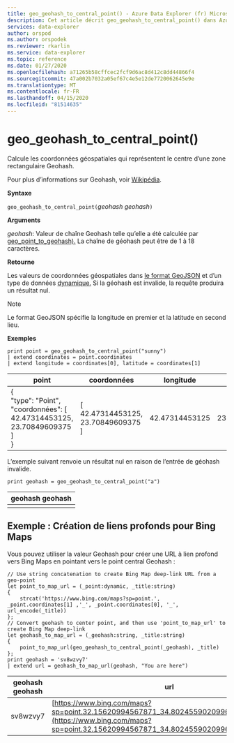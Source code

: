 ```yaml
---
title: geo_geohash_to_central_point() - Azure Data Explorer (fr) Microsoft Docs
description: Cet article décrit geo_geohash_to_central_point() dans Azure Data Explorer.
services: data-explorer
author: orspod
ms.author: orspodek
ms.reviewer: rkarlin
ms.service: data-explorer
ms.topic: reference
ms.date: 01/27/2020
ms.openlocfilehash: a71265b58cffcec2fcf9d6ac8d412c8dd44866f4
ms.sourcegitcommit: 47a002b7032a05ef67c4e5e12de7720062645e9e
ms.translationtype: MT
ms.contentlocale: fr-FR
ms.lasthandoff: 04/15/2020
ms.locfileid: "81514635"
---
```

# <a name="geo_geohash_to_central_point"></a>geo_geohash_to_central_point()

Calcule les coordonnées géospatiales qui représentent le centre d’une zone rectangulaire Geohash.

Pour plus d’informations sur Geohash, voir [Wikipédia](https://en.wikipedia.org/wiki/Geohash).  

**Syntaxe**

`geo_geohash_to_central_point(`*geohash geohash*`)`

**Arguments**

*geohash*: Valeur de chaîne Geohash telle qu’elle a été calculée par [geo_point_to_geohash).](geo-point-to-geohash-function.md) La chaîne de géohash peut être de 1 à 18 caractères.

**Retourne**

Les valeurs de coordonnées géospatiales dans [le format GeoJSON](https://tools.ietf.org/html/rfc7946) et d’un type de données [dynamique.](./scalar-data-types/dynamic.md) Si la géohash est invalide, la requête produira un résultat nul.

> [!NOTE]
> Le format GeoJSON spécifie la longitude en premier et la latitude en second lieu.

**Exemples**

```kusto
print point = geo_geohash_to_central_point("sunny")
| extend coordinates = point.coordinates
| extend longitude = coordinates[0], latitude = coordinates[1]
```

|point|coordonnées|longitude|latitude|
|---|---|---|---|
|{<br>  "type": "Point",<br>  "coordonnées": [<br>    42.47314453125,<br>    23.70849609375<br>  ]<br>}|[<br>  42.47314453125,<br>  23.70849609375<br>]|42.47314453125|23.70849609375|

L’exemple suivant renvoie un résultat nul en raison de l’entrée de géohash invalide.

```kusto
print geohash = geo_geohash_to_central_point("a")
```

|geohash geohash|
|---|
||

## <a name="example-creating-location-deep-links-for-bing-maps"></a>Exemple : Création de liens profonds pour Bing Maps

Vous pouvez utiliser la valeur Geohash pour créer une URL à lien profond vers Bing Maps en pointant vers le point central Geohash :

```kusto
// Use string concatenation to create Bing Map deep-link URL from a geo-point
let point_to_map_url = (_point:dynamic, _title:string) 
{
    strcat('https://www.bing.com/maps?sp=point.', _point.coordinates[1] ,'_', _point.coordinates[0], '_', url_encode(_title)) 
};
// Convert geohash to center point, and then use 'point_to_map_url' to create Bing Map deep-link
let geohash_to_map_url = (_geohash:string, _title:string)
{
    point_to_map_url(geo_geohash_to_central_point(_geohash), _title)
};
print geohash = 'sv8wzvy7'
| extend url = geohash_to_map_url(geohash, "You are here")
```

|geohash geohash|url|
|---|---|
|sv8wzvy7|[https://www.bing.com/maps?sp=point.32.15620994567871_34.80245590209961_You+are+here](https://www.bing.com/maps?sp=point.32.15620994567871_34.80245590209961_You+are+here)|